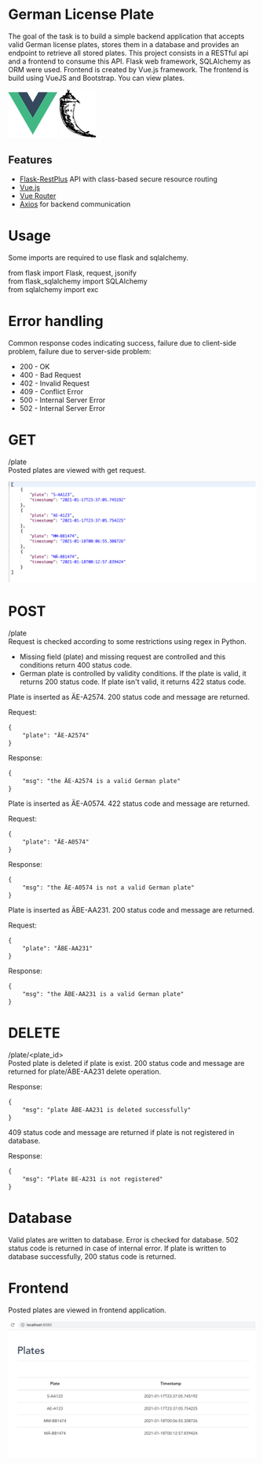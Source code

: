 # German License Plate
The goal of the task is to build a simple backend application that accepts valid German license plates, stores them in a database and provides an endpoint to retrieve all stored plates. This project consists in a RESTful api and a frontend to consume this API. Flask web framework, SQLAlchemy as ORM were used. Frontend is created by Vue.js framework. The frontend is build using VueJS and Bootstrap. You can view plates.

![Vue Logo](/docs/vue-logo.png "Vue Logo") ![Flask Logo](/docs/flask-logo.png "Flask Logo")

## Features
* [Flask-RestPlus](http://flask-restplus.readthedocs.io) API with class-based secure resource routing
* [Vue.js](https://vuejs.org/)
* [Vue Router](https://router.vuejs.org/)
* [Axios](https://github.com/axios/axios/) for backend communication

# Usage
Some imports are required to use flask and sqlalchemy.

from flask import Flask, request, jsonify<br />
from flask_sqlalchemy import SQLAlchemy<br />
from sqlalchemy import exc<br />

# Error handling
Common response codes indicating success, failure due to client-side problem, failure due to server-side problem:
* 200 - OK
* 400 - Bad Request
* 402 - Invalid Request
* 409 - Conflict Error
* 500 - Internal Server Error
* 502 - Internal Server Error

# GET
/plate <br />
Posted plates are viewed with get request.

![Data Structure](/docs/data_structure.png "Data Structure")

# POST
/plate <br />
Request is checked according to some restrictions using regex in Python.
* Missing field (plate) and missing request are controlled and this conditions return 400 status code.
* German plate is controlled by validity conditions. If the plate is valid, it returns 200 status code. If plate isn't valid, it returns 422 status code.

Plate is inserted as ÄE-A2574. 200 status code and message are returned.

Request:

	{
		"plate": "ÄE-A2574"
	}

Response:

	{
	    "msg": "the ÄE-A2574 is a valid German plate"
	}

Plate is inserted as ÄE-A0574. 422 status code and message are returned.

Request:

	{
		"plate": "ÄE-A0574"
	}

Response:

	{
	    "msg": "the ÄE-A0574 is not a valid German plate"
	}

Plate is inserted as ÄBE-AA231. 200 status code and message are returned.

Request:

	{
		"plate": "ÄBE-AA231"
	}

Response:

	{
	    "msg": "the ÄBE-AA231 is a valid German plate"
	}

# DELETE
/plate/<plate_id> <br />
Posted plate is deleted if plate is exist. 
200 status code and message are returned for plate/ÄBE-AA231 delete operation.

Response:

	{
	    "msg": "plate ÄBE-AA231 is deleted successfully"
	}

409 status code and message are returned if plate is not registered in database.

Response:

	{
	    "msg": "Plate BE-A231 is not registered"
	}
	
# Database
Valid plates are written to database. Error is checked for database. 502 status code is returned in case of internal error. If plate is written to database successfully, 200 status code is returned.

 # Frontend
 Posted plates are viewed in frontend application.
 
 ![Frontend Logo](/docs/frontend.png "Frontend")








